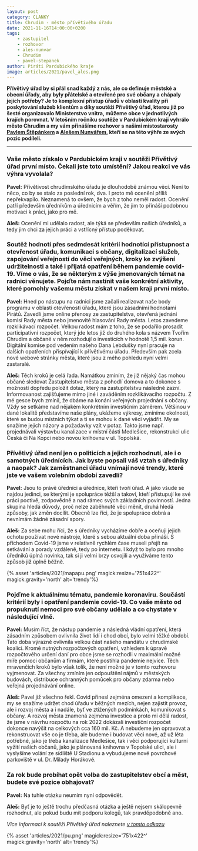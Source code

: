 ```yaml
---
layout: post
category: CLANKY
title: Chrudim - město přívětivého úřadu
date: 2021-11-16T14:00:00+0200
tags: 
    - zastupitel
    - rozhovor
    - ales-nunvar
    - Chrudim
    - pavel-stepanek
author: Piráti Pardubického kraje
image: articles/2021/pavel_ales.png
---
```


**Přívětivý úřad by si přál snad každý z nás, ale co definuje městské a obecní úřady, aby byly přátelské a otevřené pro své občany a chápaly jejich potřeby? Je to komplexní přístup úřadů v oblasti kvality při poskytování služeb klientům a díky soutěži Přívětivý úřad, kterou již po šesté organizovalo Ministerstvo vnitra, můžeme obce v jednotlivých krajích porovnat. V letošním ročníku soutěže v Pardubickém kraji vyhrálo město Chrudim a my vám přinášíme rozhovor s našimi místostarosty  [Pavlem Štěpánkem](https://pardubicky.pirati.cz/lide/pavel-stepanek/) a [Alešem Nunvářem](https://pardubicky.pirati.cz/lide/ales-nunvar/), kteří se na této výhře ze svých pozic podíleli.**

---
### Vaše město získalo v Pardubickém kraji v soutěži Přívětivý úřad první místo. Čekali jste toto umístění? Jakou reakci ve vás výhra vyvolala?

**Pavel:** Přívětivost chrudimského úřadu je dlouhodobě známou věcí. Není to něco, co by se stalo za poslední rok, dva. I proto mě ocenění příliš nepřekvapilo. Neznamená to ovšem, že bych z toho neměl radost. Ocenění patří především úředníkům a úřednicím a věřím, že jim to přináší podobnou motivaci k práci, jako pro mě. 

**Aleš:** Ocenění mi udělalo radost, ale týká se především našich úředníků, a tedy jim chci za jejich práci a vstřícný přístup poděkovat.

### Soutěž hodnotí přes sedmdesát kritérií hodnotící přístupnost a otevřenost úřadu, komunikaci s občany, digitalizací služeb, zapojování veřejností do věcí veřejných, kroky ke zvýšení udržitelnosti a také i přijatá opatření během pandemie covid-19. Víme o vás, že se některým z výše jmenovaných témat na radnici věnujete. Pojďte nám nastínit vaše konkrétní aktivity, které pomohly vašemu městu získat v našem kraji první místo.

**Pavel:** Hned po nástupu na radnici jsme začali realizovat naše body programu v oblasti otevřenosti úřadu, které jsou zásadními hodnotami Pirátů. Zavedli jsme online přenosy ze zastupitelstva, otevřená jednání komisí Rady města nebo jmenovité hlasování Rady města. Letos zavedeme rozklikávací rozpočet. Velkou radost mám z toho, že se podařilo prosadit participativní rozpočet, který jde letos již do druhého kola s názvem Tvořím Chrudim a občané v něm rozhodují o investicích v hodnotě 1,5 mil. korun. Digitální komise pod vedením našeho Dana Lebdušky nyní pracuje na dalších opatřeních přispívající k přívětivému úřadu. Především pak zcela nové webové stránky města, které jsou z mého pohledu nyní velmi zastaralé. 

**Aleš:** Těch kroků je celá řada. Namátkou zmíním, že již nějaký čas mohou občané sledovat Zastupitelstvo města z pohodlí domova a to dokonce s možností dopředu položit dotaz, který na zastupitelstvu následně zazní. Informovanost zajišťujeme mimo jiné i zaváděním rozklikávacího rozpočtu. Z mé gesce bych zmínil, že dbáme na konání veřejných projednání s občany. Vždy se setkáme nad nějakém konkrétním investičním záměrem. Většinou v dané lokalitě představíme naše plány, ukážeme výkresy, zmíníme okolnosti, které se budou místních týkat a ti se mohou k dané věci vyjádřit. My se snažíme jejich názory a požadavky vzít v potaz. Takto jsme např. projednávali výstavbu kanalizace v místní části Medlešice, rekonstrukci ulic Česká či Na Kopci nebo novou knihovnu v ul. Topolská.

### Přívětivý úřad není jen o politicích a jejich rozhodnutí, ale i o samotných úřednících. Jak byste popsali váš vztah s úředníky a naopak? Jak zaměstnanci úřadu vnímají nové trendy, které jste ve vašem volebním období zavedli?

**Pavel:** Jsou to právě úředníci a úřednice, kteří tvoří úřad. A jako všude se najdou jedinci, se kterými je spolupráce těžší a takoví, kteří přistupují ke své práci poctivě, zodpovědně a nad rámec svých základních povinností. Jedna skupina hledá důvody, proč nelze zaběhnuté věci měnit, druhá hledá způsoby, jak změn docílit. Obecně lze říci, že je spolupráce dobrá a nevnímám žádné zásadní spory. 

**Aleš:** Za sebe mohu říci, že s úředníky vycházíme dobře a oceňuji jejich ochotu používat nové nástroje, které s sebou aktuální doba přináší. S příchodem Covid-19 jsme v relativně rychlém čase museli přejít na setkávání a porady vzdáleně, tedy po internetu. I když to bylo pro mnoho úředníků úplná novinka, tak si ji velmi brzy osvojili a využíváme tento způsob již úplně běžně.


{% asset 'articles/2021/mapapu.png' magick:resize='751x422^' magick:gravity='north' alt='trendy'%}


### Pojďme k aktuálnímu tématu, pandemie koronaviru. Součástí kritérií byly i opatření pandemie covid-19. Co vaše město od propuknutí nemoci pro své občany udělalo a co chystate v následující vlně.

**Pavel:** Musím říct, že nástup pandemie a následná vládní opatření, která zásadním způsobem ovlivnila život lidí i chod obcí, bylo velmi těžké období. Tato doba výrazně ovlivnila velkou část našeho mandátu v chrudimské koalici. Kromě nutných rozpočtových opatření, vzhledem k úpravě rozpočtového určení daní pro obce jsme se rozhodli v maximální možné míře pomoci občanům a firmám, které postihla pandemie nejvíce. Těch mravenčích kroků bylo však tolik, že není možné je v tomto rozhovoru vyjmenovat. Za všechny zmíním jen odpouštění nájmů v městských budovách, distribuce ochranných pomůcek pro občany zdarma nebo veřejná projednávání online. 

**Aleš:** Pavel jíž všechno řekl. Covid přinesl zejména omezení a komplikace, my se snažíme udržet chod úřadu v běžných mezích, nejen zajistit provoz, ale i rozvoj města a i nadále, byť ve ztížených podmínkách, komunikovat s občany. A rozvoj města znamená zejména investice a proto mi dělá radost, že jsme v návrhu rozpočtu na rok 2022 dokázali investiční rozpočet dokonce navýšit na celkových cca 160 mil. Kč. A nebudeme jen opravovat a rekonstruovat vše co je třeba, ale budeme i budovat věci nové, až už léta potřebné, jako je třeba kanalizace Medlešice, tak i věci podporující kulturní vyžití našich občanů, jako je plánovaná knihovna v Topolské ulici, ale i vyslyšíme volání ze sídliště U Stadionu a vybudujeme nové povrchové parkoviště v ul. Dr. Milady Horákové.

### Za rok bude probíhat opět volba do zastupitelstev obcí a měst, budete své pozice obhajovat? 

**Pavel:** Na tuhle otázku neumím nyní odpovědět. 

**Aleš:** Byť je to ještě trochu předčasná otázka a ještě nejsem skálopevně rozhodnut, ale pokud budu mít podporu kolegů, tak pravděpodobně ano.


*Více informací k soutěži Přívětivý úřad naleznete [v tomto odkazu](https://www.mvcr.cz/clanek/privetivy-urad-obci-iii-typu-2021.aspx)*


{% asset 'articles/2021/pu.png' magick:resize='751x422^' magick:gravity='north' alt='trendy'%}
